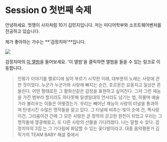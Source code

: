 Session 0 첫번째 숙제
=============
    
안녕하세요. 멋쟁이 사자처럼 10기 김민지입니다.
저는 미디어학부와 소프트웨어벤처를 전공하고 있습니다. 
    
제가 좋아하는 가수는 **'검정치마'**입니다. 
    
<img src="![TEAMBABY앨범커버](https://user-images.githubusercontent.com/101307543/158004869-4311df99-97e3-4154-ac16-322e7eab7bc7.jpg)"/>
    
검정치마의 [이 앨범](https://youtu.be/aCj1Igctb8s)을 들어보세요. 
'이 앨범'을 클릭하면 앨범을 들을 수 있는 링크로 이동합니다. 
    
> 인류가 이야기를 멜로디에 실어 부르기 시작한 이래, 대부분의 노래는 사랑에 관한 것이었다. 누군가 누군가와 사랑에 빠지는 순간, 호르몬은 요동치고 일상은 흔들린다. 어떤 형태로든 그 활화산같은 감정을 표현하고 싶어진다. 그저 그런 재능을 가진 범부라 할지라도 하다못해 일생일대의 연서라도 남기는 법, 하물며 예술가라 불리우는 이들은 어떻겠는가. 우리는 빼어난 재능이 사랑의 터널을 통과하며 탄생시킨 수많은 명작들을 알고 있다. 그 터널에 비추는 빛이 순애 건, 짝사랑이건, 그리움이건 간에 그 모든 사랑은 곧 창작의 강고한 원천이 되었고 우리는 그 명작들에 열광해왔고, 또 다른 사랑의 산물을 기다려왔다. 나는 말할 수 있다. 검정치마의 3집 <TEAM BABY>는 그 기다림에 화답할 수 있는 꽃다발이라고. 대중 음악평론가 김작가의 TEAM BABY 해설 중에서